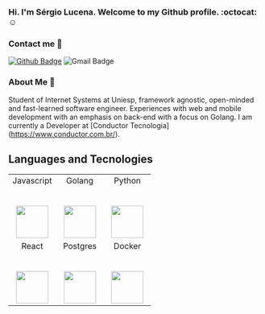### Hi. I'm Sérgio Lucena. Welcome to my Github profile. :octocat: :relaxed:
 
### Contact me :calling:

[![Github Badge](https://img.shields.io/badge/-Github-000?style=flat-square&logo=Github&logoColor=white&link=https://github.com/lucasgdb)](https://github.com/sergiolucena1)
![Gmail Badge](https://img.shields.io/badge/-slucenadecarvalho@gmail.com-c14438?style=flat-square&logo=Gmail&logoColor=white&link=mailto:nobregacarlosjr@gmail.com)

### About Me :speech_balloon:

Student of Internet Systems at Uniesp, framework agnostic, open-minded and fast-learned software engineer. Experiences with web and mobile development with an emphasis on back-end with a focus on Golang. I am currently a Developer at [Conductor Tecnologia] (https://www.conductor.com.br/).
## Languages and Tecnologies

<table>
  <tbody>
    <tr>
      <td width="33.33%" align="center">
        <span>Javascript</span><br><br><br>
        <img height="64px" src="https://cdn.svgporn.com/logos/javascript.svg">
      </td>
      <td width="33.33%" align="center">
        <span>Golang</span><br><br><br>
        <img height="64px" src="https://cdn.svgporn.com/logos/gopher.svg">
      </td>
      <td width="33.33%" align="center">
        <span>Python</span><br><br><br>
        <img height="64px" src="https://cdn.svgporn.com/logos/python.svg">
      </td>
   </tr>
   <tr>
      <td width="33.33%" align="center">
        <span>React</span><br><br><br>
        <img height="64px" src="https://cdn.svgporn.com/logos/react.svg">
      </td> 
      <td width="33.33%" align="center">
        <span>Postgres</span><br><br><br>
        <img height="64px" src="https://cdn.svgporn.com/logos/postgresql.svg">
      </td> 
      <td width="33.33%" align="center">
        <span>Docker</span><br><br><br>
        <img height="64px" src="https://cdn.svgporn.com/logos/docker-icon.svg">
      </td>
   </tr>
  </tbody>
</table>

<!--
**sergiolucena1/sergiolucena1** is a ✨ _special_ ✨ repository because its `README.md` (this file) appears on your GitHub profile.

Here are some ideas to get you started:

- 🔭 I’m currently working on ... Conductor Tecnologia
- 🌱 I’m currently learning ...   Web development
- 👯 I’m looking to collaborate on ...
- 🤔 I’m looking for help with ...
- 💬 Ask me about ... 
- 📫 How to reach me: ...
- 😄 Pronouns: ...
- ⚡ Fun fact: ...
-->
